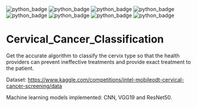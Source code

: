 ![python_badge](https://img.shields.io/badge/python--blue?style=flat&logo=python)
![python_badge](https://img.shields.io/badge/Tensorflow--blue?style=flat&logo=tensorflow)
![python_badge](https://img.shields.io/badge/Transfer_Learning--blue?style=flat&logo=python)
![python_badge](https://img.shields.io/badge/Keras--blue?style=flat&logo=keras)
![python_badge](https://img.shields.io/badge/numpy--blue?style=flat&logo=numpy)
![python_badge](https://img.shields.io/badge/pandas--blue?style=flat&logo=pandas)
![python_badge](https://img.shields.io/badge/machine_learning_Algorithms--blue?style=flat&logo=thealgorithms)
![python_badge](https://img.shields.io/badge/Data_Analysis_and_Visualization--blue?style=flat&logo=python)

# Cervical_Cancer_Classification

Get the accurate algorithm to classify the cervix type so that the health providers can prevent ineffective treatments and provide exact treatment to the patient.

Dataset: https://www.kaggle.com/competitions/intel-mobileodt-cervical-cancer-screening/data

Machine learning models implemented: CNN, VGG19 and ResNet50.
